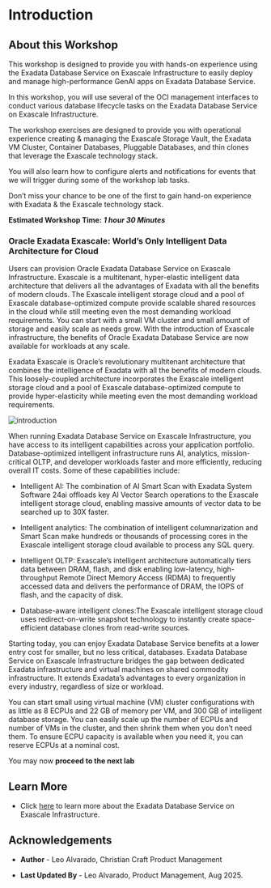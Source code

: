 # Introduction

## About this Workshop

This workshop is designed to provide you with hands-on experience using the Exadata Database Service on Exascale Infrastructure to easily deploy and manage high-performance GenAI apps on Exadata Database Service.  

In this workshop, you will use several of the OCI management interfaces to conduct various database lifecycle tasks on the Exadata Database Service on Exascale Infrastructure.  

The workshop exercises are designed to provide you with operational experience creating & managing the Exascale Storage Vault, the Exadata VM Cluster, Container Databases, Pluggable Databases, and thin clones that leverage the Exascale technology stack.

You will also learn how to configure alerts and notifications for events that we will trigger during some of the workshop lab tasks. 

Don’t miss your chance to be one of the first to gain hand-on experience with Exadata & the Exascale technology stack.


**Estimated Workshop Time:** ***1 hour 30 Minutes***


### **Oracle Exadata Exascale: World’s Only Intelligent Data Architecture for Cloud**

Users can provision Oracle Exadata Database Service on Exascale Infrastructure. Exascale is a multitenant, hyper-elastic intelligent data architecture that delivers all the advantages of Exadata with all the benefits of modern clouds. The Exascale intelligent storage cloud and a pool of Exascale database-optimized compute provide scalable shared resources in the cloud while still meeting even the most demanding workload requirements. You can start with a small VM cluster and small amount of storage and easily scale as needs grow. With the introduction of Exascale infrastructure, the benefits of Oracle Exadata Database Service are now available for workloads at any scale.

Exadata Exascale is Oracle’s revolutionary multitenant architecture that combines the intelligence of Exadata with all the benefits of modern clouds. This loosely-coupled architecture incorporates the Exascale intelligent storage cloud and a pool of Exascale database-optimized compute to provide hyper-elasticity while meeting even the most demanding workload requirements.

![introduction](./images/introduction.png " ")

When running Exadata Database Service on Exascale Infrastructure, you have access to its intelligent capabilities across your application portfolio. Database-optimized intelligent infrastructure runs AI, analytics, mission-critical OLTP, and developer workloads faster and more efficiently, reducing overall IT costs. Some of these capabilities include:

* Intelligent AI: The combination of AI Smart Scan with Exadata System Software 24ai offloads key AI Vector Search operations to the Exascale intelligent storage cloud, enabling massive amounts of vector data to be searched up to 30X faster.

* Intelligent analytics: The combination of intelligent columnarization and Smart Scan make hundreds or thousands of processing cores in the Exascale intelligent storage cloud available to process any SQL query.

* Intelligent OLTP: Exascale’s intelligent architecture automatically tiers data between DRAM, flash, and disk enabling low-latency, high-throughput Remote Direct Memory Access (RDMA) to frequently accessed data and delivers the performance of DRAM, the IOPS of flash, and the capacity of disk.

* Database-aware intelligent clones:The Exascale intelligent storage cloud uses redirect-on-write snapshot technology to instantly create space-efficient database clones from read-write sources.

Starting today, you can enjoy Exadata Database Service benefits at a lower entry cost for smaller, but no less critical, databases. Exadata Database Service on Exascale Infrastructure bridges the gap between dedicated Exadata infrastructure and virtual machines on shared commodity infrastructure. It extends Exadata’s advantages to every organization in every industry, regardless of size or workload.

You can start small using virtual machine (VM) cluster configurations with as little as 8 ECPUs and 22 GB of memory per VM, and 300 GB of intelligent database storage. You can easily scale up the number of ECPUs and number of VMs in the cluster, and then shrink them when you don’t need them. To ensure ECPU capacity is available when you need it, you can reserve ECPUs at a nominal cost.

You may now **proceed to the next lab**  

## Learn More

* Click [here](https://docs.oracle.com/en-us/iaas/exadb-xs/index.html) to learn more about the Exadata Database Service on Exascale Infrastructure.

## Acknowledgements

* **Author** - Leo Alvarado, Christian Craft Product Management

* **Last Updated By** - Leo Alvarado, Product Management, Aug 2025.
